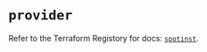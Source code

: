 # `provider`

Refer to the Terraform Registory for docs: [`spotinst`](https://registry.terraform.io/providers/spotinst/spotinst/1.121.0/docs).
